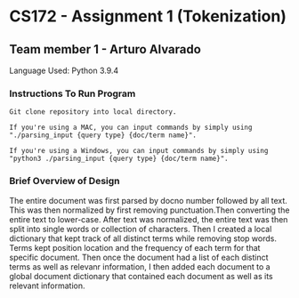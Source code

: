 # CS172 - Assignment 1 (Tokenization)

## Team member 1 - Arturo Alvarado

Language Used: Python 3.9.4

### Instructions To Run Program
`Git clone repository into local directory.`

`If you're using a MAC, you can input commands by simply using "./parsing_input {query type} {doc/term name}".`

`If you're using a Windows, you can input commands by simply using "python3 ./parsing_input {query type} {doc/term name}".`

### Brief Overview of Design
The entire document was first parsed by docno number followed by all text. This was then normalized by first removing punctuation.Then
converting the entire text to lower-case. After text was normalized, the entire text was then split into single words or collection of characters. Then I created a local dictionary that kept track of all distinct terms while removing stop words. Terms kept position location and the frequency of each term for that specific document. Then once the document had a list of each distinct terms as well as relevanr information, I then added each document to a global document dictionary that contained each document as well as its relevant information.
